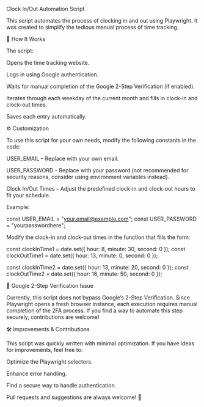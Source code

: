 Clock In/Out Automation Script

This script automates the process of clocking in and out using Playwright. It was created to simplify the tedious manual process of time tracking.

🚀 How It Works

The script:

Opens the time tracking website.

Logs in using Google authentication.

Waits for manual completion of the Google 2-Step Verification (if enabled).

Iterates through each weekday of the current month and fills in clock-in and clock-out times.

Saves each entry automatically.

⚙️ Customization

To use this script for your own needs, modify the following constants in the code:

USER_EMAIL – Replace with your own email.

USER_PASSWORD – Replace with your password (not recommended for security reasons, consider using environment variables instead).

Clock In/Out Times – Adjust the predefined clock-in and clock-out hours to fit your schedule.

Example:

const USER_EMAIL = "your.email@example.com";
const USER_PASSWORD = "yourpasswordhere";

Modify the clock-in and clock-out times in the function that fills the form:

const clockInTime1 = date.set({ hour: 8, minute: 30, second: 0 });
const clockOutTime1 = date.set({ hour: 13, minute: 0, second: 0 });

const clockInTime2 = date.set({ hour: 13, minute: 20, second: 0 });
const clockOutTime2 = date.set({ hour: 16, minute: 50, second: 0 });

🔐 Google 2-Step Verification Issue

Currently, this script does not bypass Google’s 2-Step Verification. Since Playwright opens a fresh browser instance, each execution requires manual completion of the 2FA process. If you find a way to automate this step securely, contributions are welcome!

🛠️ Improvements & Contributions

This script was quickly written with minimal optimization. If you have ideas for improvements, feel free to:

Optimize the Playwright selectors.

Enhance error handling.

Find a secure way to handle authentication.

Pull requests and suggestions are always welcome! 🚀
